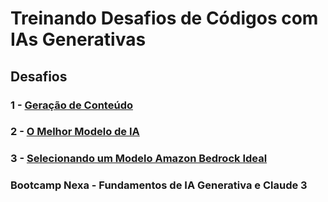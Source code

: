 # Treinando Desafios de Códigos com IAs Generativas 

 ## Desafios
 ### 1 - [Geração de Conteúdo](Desafio1.py)
 ### 2 - [O Melhor Modelo de IA](Desafio2.py)
 ### 3 - [Selecionando um Modelo Amazon Bedrock Ideal](Desafio3.py)
 
### Bootcamp Nexa - Fundamentos de IA Generativa e Claude 3
